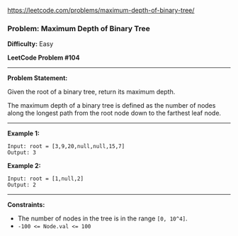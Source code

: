 https://leetcode.com/problems/maximum-depth-of-binary-tree/

### **Problem: Maximum Depth of Binary Tree**

**Difficulty:** Easy

**LeetCode Problem #104**

---

**Problem Statement:**

Given the root of a binary tree, return its maximum depth.

The maximum depth of a binary tree is defined as the number of nodes along the longest path from the root node down to the farthest leaf node.

---

**Example 1:**

```
Input: root = [3,9,20,null,null,15,7]
Output: 3
```

**Example 2:**

```
Input: root = [1,null,2]
Output: 2
```

---

**Constraints:**

- The number of nodes in the tree is in the range `[0, 10^4]`.
- `-100 <= Node.val <= 100`
